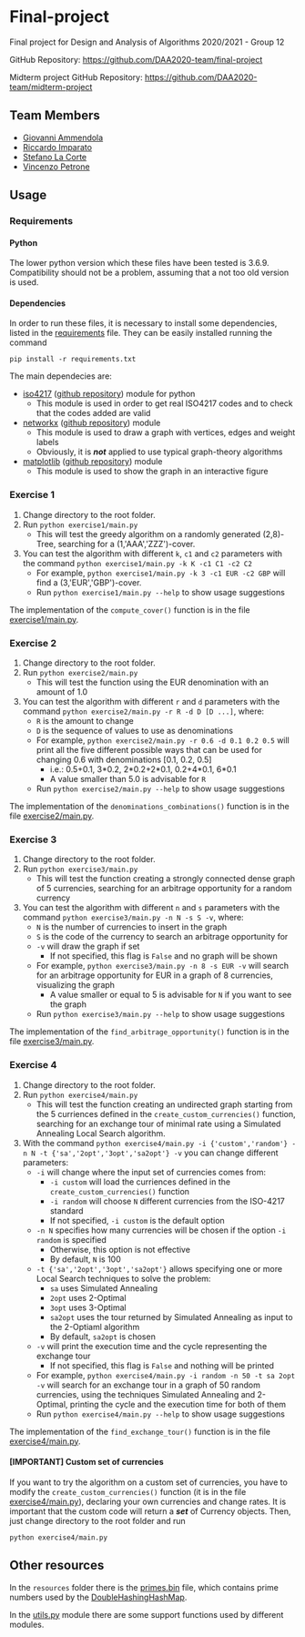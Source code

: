 # Final-project

Final project for Design and Analysis of Algorithms 2020/2021 - Group 12

GitHub Repository: https://github.com/DAA2020-team/final-project

Midterm project GitHub Repository: https://github.com/DAA2020-team/midterm-project

## Team Members
* [Giovanni Ammendola](https://github.com/giorge1)
* [Riccardo Imparato](https://github.com/r4004)
* [Stefano La Corte](https://github.com/phesmatos)
* [Vincenzo Petrone](https://github.com/v8p1197)

## Usage
### Requirements
#### Python
The lower python version which these files have been tested is 3.6.9. Compatibility should not be a problem, assuming that a not too old version is used.

#### Dependencies
In order to run these files, it is necessary to install some dependencies, listed in the [requirements](https://github.com/DAA2020-team/final-project/blob/exercise4/requirements.txt) file. They can be easily installed running the command

```shell
pip install -r requirements.txt
```

The main dependecies are:

* [iso4217](https://pypi.org/project/iso4217/) ([github repository](https://github.com/dahlia/iso4217)) module for python
    * This module is used in order to get real ISO4217 codes and to check that the codes added are valid
* [networkx](https://networkx.org/) ([github repository](https://github.com/networkx/networkx)) module
    * This module is used to draw a graph with vertices, edges and weight labels
    * Obviously, it is ***not*** applied to use typical graph-theory algorithms
* [matplotlib](https://matplotlib.org/) ([github repository](https://github.com/matplotlib/matplotlib)) module
    * This module is used to show the graph in an interactive figure

### Exercise 1

1. Change directory to the root folder.
2. Run `python exercise1/main.py`
    * This will test the greedy algorithm on a randomly generated (2,8)-Tree, searching for a (1,'AAA','ZZZ')-cover. 
3. You can test the algorithm with different `k`, `c1` and `c2` parameters with the command `python exercise1/main.py -k K -c1 C1 -c2 C2`
    * For example, `python exercise1/main.py -k 3 -c1 EUR -c2 GBP` will find a (3,'EUR','GBP')-cover.
    * Run `python exercise1/main.py --help` to show usage suggestions
    
The implementation of the `compute_cover()` function is in the file [exercise1/main.py](https://github.com/DAA2020-team/final-project/blob/master/exercise1/main.py).

### Exercise 2

1. Change directory to the root folder.
2. Run `python exercise2/main.py`
   * This will test the function using the EUR denomination with an amount of 1.0
3. You can test the algorithm with different `r` and `d` parameters with the command `python exercise2/main.py -r R -d D [D ...]`, where:
    * `R` is the amount to change
    * `D` is the sequence of values to use as denominations  
    * For example, `python exercise2/main.py -r 0.6 -d 0.1 0.2 0.5` will print all the five different possible ways that can be used for changing 0.6 with denominations [0.1, 0.2, 0.5]
        * i.e.: 0.5+0.1, 3\*0.2, 2\*0.2+2\*0.1, 0.2+4\*0.1, 6\*0.1
        * A value smaller than 5.0 is advisable for `R`
    * Run `python exercise2/main.py --help` to show usage suggestions

The implementation of the `denominations_combinations()` function is in the file [exercise2/main.py](https://github.com/DAA2020-team/final-project/blob/master/exercise2/main.py).

### Exercise 3

1. Change directory to the root folder.
2. Run `python exercise3/main.py`
    * This will test the function creating a strongly connected dense graph of 5 currencies, searching for an arbitrage opportunity for a random currency
3. You can test the algorithm with different `n` and `s` parameters with the command `python exercise3/main.py -n N -s S -v`, where:
    * `N` is the number of currencies to insert in the graph
    * `S` is the code of the currency to search an arbitrage opportunity for
    * `-v` will draw the graph if set
        * If not specified, this flag is `False` and no graph will be shown
    * For example, `python exercise3/main.py -n 8 -s EUR -v` will search for an arbitrage opportunity for EUR in a graph of 8 currencies, visualizing the graph 
        * A value smaller or equal to 5 is advisable for `N` if you want to see the graph
    * Run `python exercise3/main.py --help` to show usage suggestions

The implementation of the `find_arbitrage_opportunity()` function is in the file [exercise3/main.py](https://github.com/DAA2020-team/final-project/blob/master/exercise3/main.py).

### Exercise 4

1. Change directory to the root folder.
2. Run `python exercise4/main.py`
   * This will test the function creating an undirected graph starting from the 5 curriences defined in the `create_custom_currencies()` function, searching for an exchange tour of minimal rate using a Simulated Annealing Local Search algorithm.
3. With the command `python exercise4/main.py -i {'custom','random'} -n N -t {'sa','2opt','3opt','sa2opt'} -v` you can change different parameters:
   * `-i` will change where the input set of currencies comes from:
      * `-i custom` will load the curriences defined in the `create_custom_currencies()` function
      * `-i random` will choose `N` different currencies from the ISO-4217 standard
      * If not specified, `-i custom` is the default option
   * `-n N` specifies how many currencies will be chosen if the option `-i random` is specified
      * Otherwise, this option is not effective
      * By default, `N` is 100
   * `-t {'sa','2opt','3opt','sa2opt'}` allows specifying one or more Local Search techniques to solve the problem:
      * `sa` uses Simulated Annealing
      * `2opt` uses 2-Optimal
      * `3opt` uses 3-Optimal
      * `sa2opt` uses the tour returned by Simulated Annealing as input to the 2-Optiaml algorithm  
      * By default, `sa2opt` is chosen
   *  `-v` will print the execution time and the cycle representing the exchange tour
      * If not specified, this flag is `False` and nothing will be printed
   * For example, `python exercise4/main.py -i random -n 50 -t sa 2opt -v` will search for an exchange tour in a graph of 50 random currencies, using the techniques Simulated Annealing and 2-Optimal, printing the cycle and the execution time for both of them
   * Run `python exercise4/main.py --help` to show usage suggestions

The implementation of the `find_exchange_tour()` function is in the file [exercise4/main.py](https://github.com/DAA2020-team/final-project/blob/master/exercise4/main.py).

#### [IMPORTANT] Custom set of currencies

If you want to try the algorithm on a custom set of currencies, you have to modify the `create_custom_currencies()` function (it is in the file [exercise4/main.py](https://github.com/DAA2020-team/final-project/blob/master/exercise4/main.py)), declaring your own currencies and change rates.
It is important that the custom code will return a ***set*** of Currency objects.
Then, just change directory to the root folder and run

```shell
python exercise4/main.py
```

## Other resources

In the `resources` folder there is the [primes.bin](https://github.com/DAA2020-team/final-project/blob/master/resources/primes.bin) file, which contains prime numbers used by the [DoubleHashingHashMap](https://github.com/DAA2020-team/final-project/blob/master/data_structures/double_hashing_hash_map.py).

In the [utils.py](https://github.com/DAA2020-team/final-project/blob/master/utils.py) module there are some support functions used by different modules.
